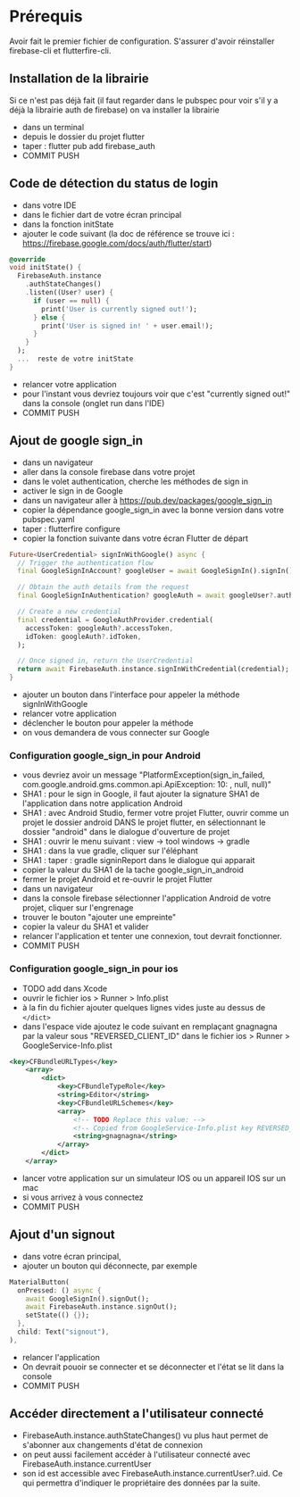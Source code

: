 # Prérequis

Avoir fait le premier fichier de configuration. S'assurer d'avoir réinstaller firebase-cli et flutterfire-cli.

## Installation de la librairie

Si ce n'est pas déjà fait (il faut regarder dans le pubspec pour voir s'il y a déjà la librairie auth de firebase) on va installer la librairie

- dans un terminal
- depuis le dossier du projet flutter
- taper : flutter pub add firebase_auth
- COMMIT PUSH

## Code de détection du status de login

- dans votre IDE
- dans le fichier dart de votre écran principal
- dans la fonction initState
- ajouter le code suivant (la doc de référence se trouve ici : https://firebase.google.com/docs/auth/flutter/start)

```dart
@override
void initState() {
  FirebaseAuth.instance
    .authStateChanges()
    .listen((User? user) {
      if (user == null) {
        print('User is currently signed out!');
      } else {
        print('User is signed in! ' + user.email!);
      }
    }
  );
  ...  reste de votre initState
}
```

- relancer votre application
- pour l'instant vous devriez toujours voir que c'est "currently signed out!" dans la console (onglet run dans l'IDE)
- COMMIT PUSH

## Ajout de google sign_in

- dans un navigateur
- aller dans la console firebase dans votre projet
- dans le volet authentication, cherche les méthodes de sign in
- activer le sign in de Google
- dans un navigateur aller à https://pub.dev/packages/google_sign_in
- copier la dépendance google_sign_in avec la bonne version dans votre pubspec.yaml
- taper : flutterfire configure
- copier la fonction suivante dans votre écran Flutter de départ

```dart
Future<UserCredential> signInWithGoogle() async {
  // Trigger the authentication flow
  final GoogleSignInAccount? googleUser = await GoogleSignIn().signIn();

  // Obtain the auth details from the request
  final GoogleSignInAuthentication? googleAuth = await googleUser?.authentication;

  // Create a new credential
  final credential = GoogleAuthProvider.credential(
    accessToken: googleAuth?.accessToken,
    idToken: googleAuth?.idToken,
  );

  // Once signed in, return the UserCredential
  return await FirebaseAuth.instance.signInWithCredential(credential);
}
```

- ajouter un bouton dans l'interface pour appeler la méthode signInWithGoogle
- relancer votre application
- déclencher le bouton pour appeler la méthode
- on vous demandera de vous connecter sur Google

### Configuration google_sign_in pour Android

- vous devriez avoir un message "PlatformException(sign_in_failed, com.google.android.gms.common.api.ApiException: 10: , null, null)"
- SHA1 : pour le sign in Google, il faut ajouter la signature SHA1 de l'application dans notre application Android
- SHA1 : avec Android Studio, fermer votre projet Flutter, ouvrir comme un projet le dossier android DANS le projet flutter, en sélectionnant le dossier "android" dans le dialogue d'ouverture de projet
- SHA1 : ouvrir le menu suivant : view -> tool windows -> gradle
- SHA1 : dans la vue gradle, cliquer sur l'éléphant
- SHA1 : taper : gradle signinReport dans le dialogue qui apparait
- copier la valeur du SHA1 de la tache google_sign_in_android
- fermer le projet Android et re-ouvrir le projet Flutter
- dans un navigateur
- dans la console firebase sélectionner l'application Android de votre projet, cliquer sur l'engrenage
- trouver le bouton "ajouter une empreinte"
- copier la valeur du SHA1 et valider
- relancer l'application et tenter une connexion, tout devrait fonctionner.
- COMMIT PUSH

### Configuration google_sign_in pour ios

- TODO add dans Xcode
- ouvrir le fichier ios > Runner > Info.plist
- à la fin du fichier ajouter quelques lignes vides juste au dessus de `</dict>`
- dans l'espace vide ajoutez le code suivant en remplaçant gnagnagna par la valeur sous "REVERSED_CLIENT_ID" dans le fichier ios > Runner > GoogleService-Info.plist

```xml
<key>CFBundleURLTypes</key>
    <array>
    	<dict>
    		<key>CFBundleTypeRole</key>
    		<string>Editor</string>
    		<key>CFBundleURLSchemes</key>
    		<array>
    			<!-- TODO Replace this value: -->
    			<!-- Copied from GoogleService-Info.plist key REVERSED_CLIENT_ID -->
    			<string>gnagnagna</string>
    		</array>
    	</dict>
    </array>
```

- lancer votre application sur un simulateur IOS ou un appareil IOS sur un mac
- si vous arrivez à vous connectez
- COMMIT PUSH

## Ajout d'un signout

- dans votre écran principal,
- ajouter un bouton qui déconnecte, par exemple

```dart
MaterialButton(
  onPressed: () async {
    await GoogleSignIn().signOut();
    await FirebaseAuth.instance.signOut();
    setState(() {});
  },
  child: Text("signout"),
),
```

- relancer l'application
- On devrait pouoir se connecter et se déconnecter et l'état se lit dans la console
- COMMIT PUSH

## Accéder directement a l'utilisateur connecté

- FirebaseAuth.instance.authStateChanges() vu plus haut permet de s'abonner aux changements d'état de connexion
- on peut aussi facilement accéder à l'utilisateur connecté avec FirebaseAuth.instance.currentUser
- son id est accessible avec FirebaseAuth.instance.currentUser?.uid. Ce qui permettra d'indiquer le propriétaire des données par la suite.
